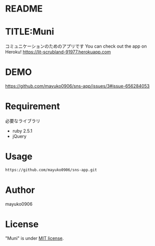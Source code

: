 # README

# TITLE:Muni

コミュニケーションのためのアプリです
You can check out the app on Heroku!
https://lit-scrubland-91977.herokuapp.com
 
# DEMO
https://github.com/mayuko0906/sns-app/issues/3#issue-656284053

# Requirement
 
必要なライブラリ
* ruby 2.5.1
* jQuery

 
# Usage

```bash
https://github.com/mayuko0906/sns-app.git
```
 

# Author
 
mayuko0906

 
# License
"Muni" is under [MIT license](https://en.wikipedia.org/wiki/MIT_License).
